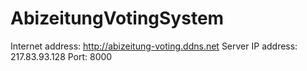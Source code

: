 # AbizeitungVotingSystem
Internet address: http://abizeitung-voting.ddns.net
Server IP address: 217.83.93.128
Port: 8000
